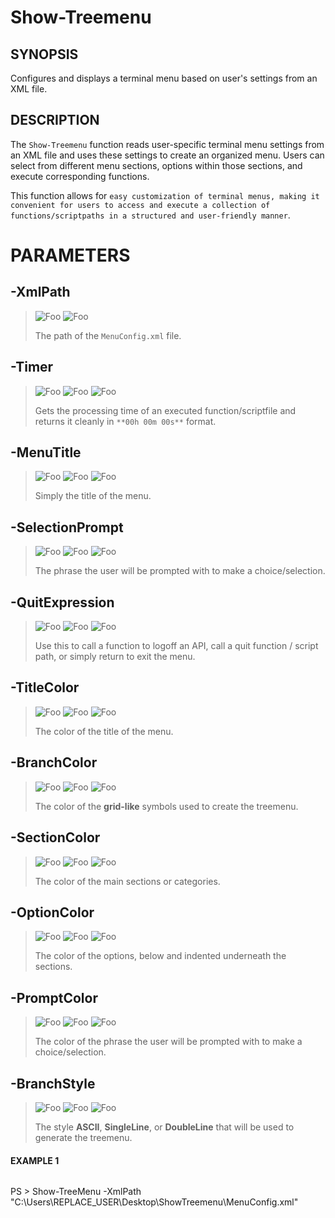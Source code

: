 # Show-Treemenu
## SYNOPSIS
Configures and displays a terminal menu based on user's settings from an XML file.
## DESCRIPTION
The `Show-Treemenu` function reads user-specific terminal menu settings from an XML file
and uses these settings to create an organized menu. Users can select from different menu sections,
options within those sections, and execute corresponding functions.

This function allows for `easy customization of terminal menus, making it convenient for users to access
and execute a collection of functions/scriptpaths in a structured and user-friendly manner`.
# PARAMETERS


## **-XmlPath**

> ![Foo](https://img.shields.io/badge/Type-String-blue?) ![Foo](https://img.shields.io/badge/Mandatory-true-green?) 
>
> The path of the `MenuConfig.xml` file.
 

## **-Timer**

> ![Foo](https://img.shields.io/badge/Type-Boolean-blue?) ![Foo](https://img.shields.io/badge/Mandatory-false-red?) ![Foo](https://img.shields.io/badge/DefaultValue-True-blue?color=5547a8)
>
> Gets the processing time of an executed function/scriptfile and returns it cleanly in `**00h 00m 00s**` format.
 

## **-MenuTitle**

> ![Foo](https://img.shields.io/badge/Type-String-blue?) ![Foo](https://img.shields.io/badge/Mandatory-false-red?) ![Foo](https://img.shields.io/badge/DefaultValue-MainMenu-blue?color=5547a8)
>
> Simply the title of the menu.
 

## **-SelectionPrompt**

> ![Foo](https://img.shields.io/badge/Type-String-blue?) ![Foo](https://img.shields.io/badge/Mandatory-false-red?) ![Foo](https://img.shields.io/badge/DefaultValue-Choose_an_Option-blue?color=5547a8)
>
> The phrase the user will be prompted with to make a choice/selection.
 

## **-QuitExpression**

> ![Foo](https://img.shields.io/badge/Type-String-blue?) ![Foo](https://img.shields.io/badge/Mandatory-false-red?) ![Foo](https://img.shields.io/badge/DefaultValue-Return-blue?color=5547a8)
>
> Use this to call a function to logoff an API, call a quit function / script path, or simply return to exit the menu.
 

## **-TitleColor**

> ![Foo](https://img.shields.io/badge/Type-String-blue?) ![Foo](https://img.shields.io/badge/Mandatory-false-red?) ![Foo](https://img.shields.io/badge/DefaultValue-Cyan-blue?color=5547a8)
>
> The color of the title of the menu.
 

## **-BranchColor**

> ![Foo](https://img.shields.io/badge/Type-String-blue?) ![Foo](https://img.shields.io/badge/Mandatory-false-red?) ![Foo](https://img.shields.io/badge/DefaultValue-Gray-blue?color=5547a8)
>
> The color of the **grid-like** symbols used to create the treemenu.
 

## **-SectionColor**

> ![Foo](https://img.shields.io/badge/Type-String-blue?) ![Foo](https://img.shields.io/badge/Mandatory-false-red?) ![Foo](https://img.shields.io/badge/DefaultValue-Yellow-blue?color=5547a8)
>
> The color of the main sections or categories.
 

## **-OptionColor**

> ![Foo](https://img.shields.io/badge/Type-String-blue?) ![Foo](https://img.shields.io/badge/Mandatory-false-red?) ![Foo](https://img.shields.io/badge/DefaultValue-White-blue?color=5547a8)
>
> The color of the options, below and indented underneath the sections.
 

## **-PromptColor**

> ![Foo](https://img.shields.io/badge/Type-String-blue?) ![Foo](https://img.shields.io/badge/Mandatory-false-red?) ![Foo](https://img.shields.io/badge/DefaultValue-Cyan-blue?color=5547a8)
>
> The color of the phrase the user will be prompted with to make a choice/selection.
 

## **-BranchStyle**

> ![Foo](https://img.shields.io/badge/Type-String-blue?) ![Foo](https://img.shields.io/badge/Mandatory-false-red?) ![Foo](https://img.shields.io/badge/DefaultValue-SingleLine-blue?color=5547a8)
>
> The style **ASCII**, **SingleLine**, or **DoubleLine** that will be used to generate the treemenu.
 

#### EXAMPLE 1
```powershell

```

PS > Show-TreeMenu -XmlPath "C:\Users\REPLACE_USER\Desktop\ShowTreemenu\MenuConfig.xml"










